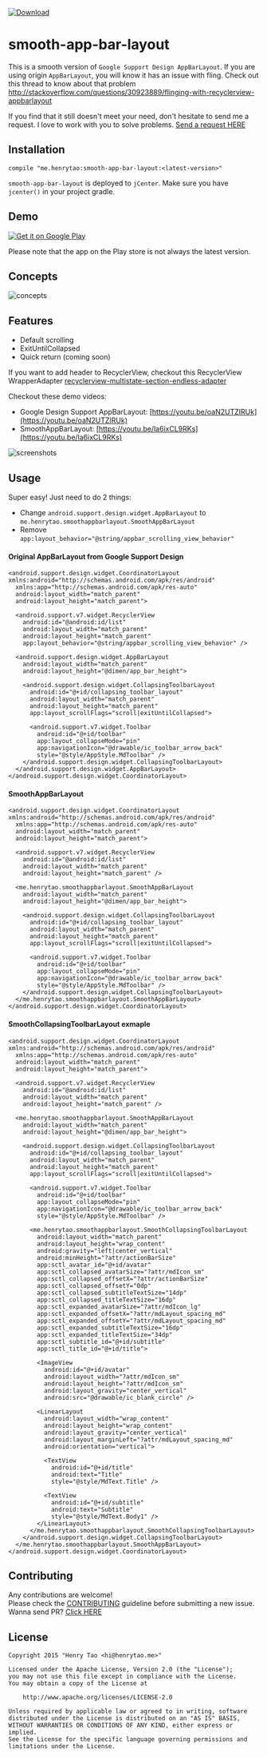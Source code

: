 [ ![Download](https://api.bintray.com/packages/henrytao-me/maven/smooth-app-bar-layout/images/download.svg) ](https://bintray.com/henrytao-me/maven/smooth-app-bar-layout/_latestVersion)

smooth-app-bar-layout
================

This is a smooth version of `Google Support Design AppBarLayout`. If you are using origin `AppBarLayout`, you will know it has an issue with fling. Check out this thread to know about that problem http://stackoverflow.com/questions/30923889/flinging-with-recyclerview-appbarlayout

If you find that it still doesn't meet your need, don't hesitate to send me a request. I love to work with you to solve problems. [Send a request HERE](https://github.com/henrytao-me/smooth-app-bar-layout/issues)


## Installation

```
compile "me.henrytao:smooth-app-bar-layout:<latest-version>"
```

`smooth-app-bar-layout` is deployed to `jCenter`. Make sure you have `jcenter()` in your project gradle.


## Demo

[![Get it on Google Play](https://developer.android.com/images/brand/en_generic_rgb_wo_45.png)](https://play.google.com/store/apps/details?id=me.henrytao.smoothappbarlayout)

Please note that the app on the Play store is not always the latest version.


## Concepts

 ![concepts](./screenshots/concept.final.jpg)


## Features

- Default scrolling
- ExitUntilCollapsed
- Quick return (coming soon)

If you want to add header to RecyclerView, checkout this RecyclerView WrapperAdapter [recyclerview-multistate-section-endless-adapter](https://github.com/henrytao-me/recyclerview-multistate-section-endless-adapter)


Checkout these demo videos:

- Google Design Support AppBarLayout: [https://youtu.be/oaN2UTZIRUk](https://youtu.be/oaN2UTZIRUk)
- SmoothAppBarLayout: [https://youtu.be/la6ixCL9RKs](https://youtu.be/la6ixCL9RKs)


 ![screenshots](./screenshots/screenshots.jpg)
 

 
## Usage

Super easy! Just need to do 2 things:

- Change `android.support.design.widget.AppBarLayout` to `me.henrytao.smoothappbarlayout.SmoothAppBarLayout`
- Remove `app:layout_behavior="@string/appbar_scrolling_view_behavior"`

#### Original AppBarLayout from Google Support Design

```
<android.support.design.widget.CoordinatorLayout xmlns:android="http://schemas.android.com/apk/res/android"
  xmlns:app="http://schemas.android.com/apk/res-auto"
  android:layout_width="match_parent"
  android:layout_height="match_parent">

  <android.support.v7.widget.RecyclerView
    android:id="@android:id/list"
    android:layout_width="match_parent"
    android:layout_height="match_parent"
    app:layout_behavior="@string/appbar_scrolling_view_behavior" />

  <android.support.design.widget.AppBarLayout
    android:layout_width="match_parent"
    android:layout_height="@dimen/app_bar_height">

    <android.support.design.widget.CollapsingToolbarLayout
      android:id="@+id/collapsing_toolbar_layout"
      android:layout_width="match_parent"
      android:layout_height="match_parent"
      app:layout_scrollFlags="scroll|exitUntilCollapsed">

      <android.support.v7.widget.Toolbar
        android:id="@+id/toolbar"
        app:layout_collapseMode="pin"
        app:navigationIcon="@drawable/ic_toolbar_arrow_back"
        style="@style/AppStyle.MdToolbar" />
    </android.support.design.widget.CollapsingToolbarLayout>
  </android.support.design.widget.AppBarLayout>
</android.support.design.widget.CoordinatorLayout>
```

#### SmoothAppBarLayout 

```
<android.support.design.widget.CoordinatorLayout xmlns:android="http://schemas.android.com/apk/res/android"
  xmlns:app="http://schemas.android.com/apk/res-auto"
  android:layout_width="match_parent"
  android:layout_height="match_parent">

  <android.support.v7.widget.RecyclerView
    android:id="@android:id/list"
    android:layout_width="match_parent"
    android:layout_height="match_parent" />

  <me.henrytao.smoothappbarlayout.SmoothAppBarLayout
    android:layout_width="match_parent"
    android:layout_height="@dimen/app_bar_height">

    <android.support.design.widget.CollapsingToolbarLayout
      android:id="@+id/collapsing_toolbar_layout"
      android:layout_width="match_parent"
      android:layout_height="match_parent"
      app:layout_scrollFlags="scroll|exitUntilCollapsed">

      <android.support.v7.widget.Toolbar
        android:id="@+id/toolbar"
        app:layout_collapseMode="pin"
        app:navigationIcon="@drawable/ic_toolbar_arrow_back"
        style="@style/AppStyle.MdToolbar" />
    </android.support.design.widget.CollapsingToolbarLayout>
  </me.henrytao.smoothappbarlayout.SmoothAppBarLayout>
</android.support.design.widget.CoordinatorLayout>
```

#### SmoothCollapsingToolbarLayout exmaple

```
<android.support.design.widget.CoordinatorLayout xmlns:android="http://schemas.android.com/apk/res/android"
  xmlns:app="http://schemas.android.com/apk/res-auto"
  android:layout_width="match_parent"
  android:layout_height="match_parent">

  <android.support.v7.widget.RecyclerView
    android:id="@android:id/list"
    android:layout_width="match_parent"
    android:layout_height="match_parent" />

  <me.henrytao.smoothappbarlayout.SmoothAppBarLayout
    android:layout_width="match_parent"
    android:layout_height="@dimen/app_bar_height">

    <android.support.design.widget.CollapsingToolbarLayout
      android:id="@+id/collapsing_toolbar_layout"
      android:layout_width="match_parent"
      android:layout_height="match_parent"
      app:layout_scrollFlags="scroll|exitUntilCollapsed">

      <android.support.v7.widget.Toolbar
        android:id="@+id/toolbar"
        app:layout_collapseMode="pin"
        app:navigationIcon="@drawable/ic_toolbar_arrow_back"
        style="@style/AppStyle.MdToolbar" />

      <me.henrytao.smoothappbarlayout.SmoothCollapsingToolbarLayout
        android:layout_width="match_parent"
        android:layout_height="wrap_content"
        android:gravity="left|center_vertical"
        android:minHeight="?attr/actionBarSize"
        app:sctl_avatar_id="@+id/avatar"
        app:sctl_collapsed_avatarSize="?attr/mdIcon_sm"
        app:sctl_collapsed_offsetX="?attr/actionBarSize"
        app:sctl_collapsed_offsetY="0dp"
        app:sctl_collapsed_subtitleTextSize="14dp"
        app:sctl_collapsed_titleTextSize="16dp"
        app:sctl_expanded_avatarSize="?attr/mdIcon_lg"
        app:sctl_expanded_offsetX="?attr/mdLayout_spacing_md"
        app:sctl_expanded_offsetY="?attr/mdLayout_spacing_md"
        app:sctl_expanded_subtitleTextSize="16dp"
        app:sctl_expanded_titleTextSize="34dp"
        app:sctl_subtitle_id="@+id/subtitle"
        app:sctl_title_id="@+id/title">

        <ImageView
          android:id="@+id/avatar"
          android:layout_width="?attr/mdIcon_sm"
          android:layout_height="?attr/mdIcon_sm"
          android:layout_gravity="center_vertical"
          android:src="@drawable/ic_blank_circle" />

        <LinearLayout
          android:layout_width="wrap_content"
          android:layout_height="wrap_content"
          android:layout_gravity="center_vertical"
          android:layout_marginLeft="?attr/mdLayout_spacing_md"
          android:orientation="vertical">

          <TextView
            android:id="@+id/title"
            android:text="Title"
            style="@style/MdText.Title" />

          <TextView
            android:id="@+id/subtitle"
            android:text="Subtitle"
            style="@style/MdText.Body1" />
        </LinearLayout>
      </me.henrytao.smoothappbarlayout.SmoothCollapsingToolbarLayout>
    </android.support.design.widget.CollapsingToolbarLayout>
  </me.henrytao.smoothappbarlayout.SmoothAppBarLayout>
</android.support.design.widget.CoordinatorLayout>
```


## Contributing

Any contributions are welcome!  
Please check the [CONTRIBUTING](CONTRIBUTING.md) guideline before submitting a new issue. Wanna send PR? [Click HERE](https://github.com/henrytao-me/smooth-app-bar-layout/pulls)


## License

    Copyright 2015 "Henry Tao <hi@henrytao.me>"

    Licensed under the Apache License, Version 2.0 (the "License");
    you may not use this file except in compliance with the License.
    You may obtain a copy of the License at

        http://www.apache.org/licenses/LICENSE-2.0

    Unless required by applicable law or agreed to in writing, software
    distributed under the License is distributed on an "AS IS" BASIS,
    WITHOUT WARRANTIES OR CONDITIONS OF ANY KIND, either express or implied.
    See the License for the specific language governing permissions and
    limitations under the License.

